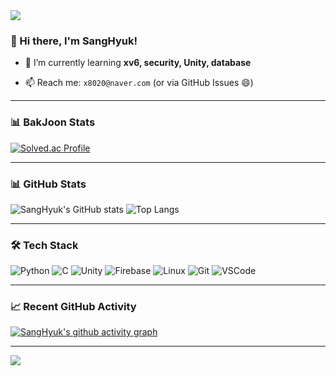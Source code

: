 <!-- 헤더 배너 -->
<img src="https://capsule-render.vercel.app/api?type=waving&color=7F00FF&height=200&section=header&text=💫Engineer%20in%20Progress💫&fontSize=70&fontColor=ffffff" />

### 👋 Hi there, I'm SangHyuk!

- 🌱 I’m currently learning **xv6, security, Unity, database**
<!-- 💬 Ask me about **Operating Systems, C++, or Unity**-->
- 📫 Reach me: `x8020@naver.com` (or via GitHub Issues 😄)

---
### 📊 BakJoon Stats
[![Solved.ac Profile](http://mazassumnida.wtf/api/v2/generate_badge?boj=jjy4545)](https://solved.ac/jjy4545)

---

### 📊 GitHub Stats

![SangHyuk's GitHub stats](https://github-readme-stats.vercel.app/api?username=sanghyuk0612&show_icons=true&theme=tokyonight)
![Top Langs](https://github-readme-stats.vercel.app/api/top-langs/?username=sanghyuk0612&layout=compact)

---

### 🛠️ Tech Stack

![Python](https://img.shields.io/badge/Python-3776AB?style=flat&logo=python&logoColor=white)
![C](https://img.shields.io/badge/C-A8B9CC?style=flat&logo=c&logoColor=white)
![Unity](https://img.shields.io/badge/Unity-000000?style=flat&logo=unity&logoColor=white)
![Firebase](https://img.shields.io/badge/Firebase-FFCA28?style=flat&logo=firebase&logoColor=white)
![Linux](https://img.shields.io/badge/Linux-FCC624?style=flat&logo=linux&logoColor=black)
![Git](https://img.shields.io/badge/Git-F05032?style=flat&logo=git&logoColor=white)
![VSCode](https://img.shields.io/badge/VSCode-007ACC?style=flat&logo=visual%20studio%20code&logoColor=white)

---

### 📈 Recent GitHub Activity

[![SangHyuk's github activity graph](https://github-readme-activity-graph.vercel.app/graph?username=sanghyuk0612&theme=github-compact)](https://github.com/ashutosh00710/github-readme-activity-graph)

---

<!-- 푸터 배너 -->
<img src="https://capsule-render.vercel.app/api?type=waving&color=7F00FF&height=100&section=footer"/>
